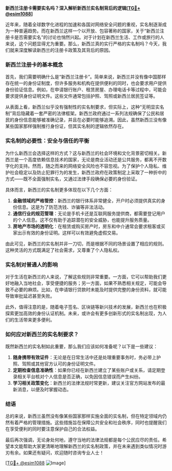**新西兰注册卡需要实名吗？深入解析新西兰实名制背后的逻辑[[TG💪+ @esim1088](https://t.me/s/esim1088)]**

近年来，随着全球数字化进程的加速和各国对网络安全问题的重视，实名制逐渐成为一种普遍趋势。而在新西兰这样一个以开放、包容著称的国家，关于“新西兰注册卡是否需要实名”的讨论也悄然兴起。对于计划在新西兰生活、工作或旅行的人来说，这个问题显得尤为重要。那么，新西兰真的实行严格的实名制吗？今天，我们就来深度解读新西兰的注册卡政策及其背后的原因。

### 新西兰注册卡的基本概念

首先，我们需要明确什么是“新西兰注册卡”。简单来说，新西兰并没有像中国那样存在统一的身份证制度，但许多服务和机构在提供便利的同时，也会要求用户提供身份验证信息。例如，在申请银行账户、租赁房屋、办理电话卡等过程中，可能会要求提供身份证明文件。这些文件通常包括护照、驾照或新西兰居民签证等。

从表面上看，新西兰似乎没有强制性的实名制要求，但实际上，这种“无明显实名制”背后隐藏着一套严密的法律框架。新西兰政府通过一系列法规确保了公民和居民的身份信息能够被准确记录，并且在必要时能够追溯。因此，虽然新西兰没有像某些国家那样强制推行身份证，但其实名制的逻辑依然存在。

### 实名制的必要性：安全与信任的平衡

为什么新西兰会选择这样的方式？这与新西兰的社会环境和文化背景密切相关。新西兰是一个高度依赖信息技术的国家，无论是商业活动还是公共服务，都离不开数字化的支持。然而，随之而来的网络安全风险也不容忽视。为了保护个人隐私、维护社会稳定以及防止犯罪行为的发生，新西兰政府在政策制定上采取了一种折中的方式——既不全面强制实名，又通过法律手段确保必要的身份验证。

具体而言，新西兰的实名制更多体现在以下几个方面：

1. **金融领域的严格管控**：新西兰的银行体系非常健全，开户时必须提供真实的身份信息。这是为了防范洗钱、诈骗等非法活动。
2. **通信行业的规范管理**：无论是手机卡还是互联网服务提供商，都需要登记用户的个人信息。这不仅有助于追踪潜在的安全威胁，也能提升服务质量。
3. **房地产市场的透明化**：在租赁或购买房产时，房东和中介通常会要求租客或买家出示有效的身份证明。这样可以有效避免虚假交易。

由此可见，新西兰的实名制并非一刀切，而是根据不同的场景设置了相应的规则。这种灵活的方式既满足了社会需求，又尊重了个人隐私权。

### 实名制对普通人的影响

对于生活在新西兰的人来说，了解这些规则非常重要。一方面，它可以帮助我们更好地融入当地社会，享受便捷的服务；另一方面，如果不熟悉相关规定，可能会导致不必要的麻烦。比如，在申请银行贷款时未能及时提供完整的身份资料，就可能导致审批延迟甚至失败。

此外，值得注意的是，随着电子签名、区块链等新兴技术的发展，新西兰也在积极探索更加高效的身份认证机制。未来，或许会有更多创新形式的实名制出现，为人们的生活带来更多便利。

### 如何应对新西兰的实名制要求？

既然新西兰的实名制如此重要，那么我们应该如何准备呢？以下是一些建议：

1. **随身携带有效证件**：无论是在日常生活中还是处理重要事务时，务必带上护照、驾照或其他官方认可的身份证明文件。
2. **定期检查信息准确性**：如果你已经在新西兰建立了某些账户或关系，请定期登录相关平台核对个人信息是否正确，以免因信息错误而产生纠纷。
3. **学习相关政策变化**：新西兰的法律法规时常更新，建议关注官方网站发布的最新消息，以便及时掌握动态。

### 结语

总的来说，新西兰虽然没有像某些国家那样实施全面的实名制，但在特定领域内仍然有着严格的管理措施。这些措施旨在保障公共安全和社会秩序，同时也提醒我们在享受便利的同时要注意保护自己的合法权益。

最后再次强调，无论身处何地，遵守当地的法律法规都是每个公民应尽的责任。希望本文能帮助大家更清晰地理解新西兰的实名制政策，并在未来遇到类似情况时游刃有余。如果还有疑问，欢迎随时咨询专业人士！

[[TG💪+ @esim1088](https://t.me/s/esim1088) ![Image](https://i.postimg.cc/4NQfJmqS/Snipaste-2025-05-13-00-14-12.png)]